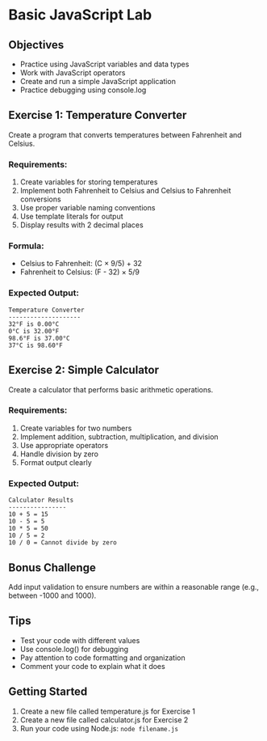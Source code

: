 # Basic JavaScript Lab

## Objectives
- Practice using JavaScript variables and data types
- Work with JavaScript operators
- Create and run a simple JavaScript application
- Practice debugging using console.log

## Exercise 1: Temperature Converter
Create a program that converts temperatures between Fahrenheit and Celsius.

### Requirements:
1. Create variables for storing temperatures
2. Implement both Fahrenheit to Celsius and Celsius to Fahrenheit conversions
3. Use proper variable naming conventions
4. Use template literals for output
5. Display results with 2 decimal places

### Formula:
- Celsius to Fahrenheit: (C × 9/5) + 32
- Fahrenheit to Celsius: (F - 32) × 5/9

### Expected Output:
```
Temperature Converter
--------------------
32°F is 0.00°C
0°C is 32.00°F
98.6°F is 37.00°C
37°C is 98.60°F
```

## Exercise 2: Simple Calculator
Create a calculator that performs basic arithmetic operations.

### Requirements:
1. Create variables for two numbers
2. Implement addition, subtraction, multiplication, and division
3. Use appropriate operators
4. Handle division by zero
5. Format output clearly

### Expected Output:
```
Calculator Results
----------------
10 + 5 = 15
10 - 5 = 5
10 * 5 = 50
10 / 5 = 2
10 / 0 = Cannot divide by zero
```

## Bonus Challenge
Add input validation to ensure numbers are within a reasonable range (e.g., between -1000 and 1000).

## Tips
- Test your code with different values
- Use console.log() for debugging
- Pay attention to code formatting and organization
- Comment your code to explain what it does

## Getting Started
1. Create a new file called temperature.js for Exercise 1
2. Create a new file called calculator.js for Exercise 2
3. Run your code using Node.js: `node filename.js`
